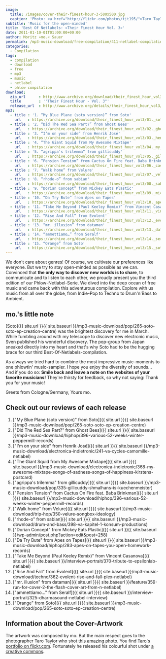 ```yaml
---
image:
  title: /images/cover-their-finest-hour-3-500x500.jpg
  caption: 'Photo: <a href="http://flickr.com/photos/tjt195/">Taro Taylor</a>'
subtitle: 'Music for the open-minded'
title: 'Best Of Netlabels: »Their Finest Hour Vol. 3«'
date: 2011-01-10-01T01:00:00+00:00
author: Moritz »mo.« Sauer
permalink: /mp3-music-download/free-compilation/411-netlabel-compilation-their-finest-hour-3
categories:
  - Compilation
tags:
  - compilation
  - download
  - free
  - mp3
  - music
  - netlabel
  - phlow compilation
download:
  zip_url      : http://www.archive.org/download/their_finest_hour_vol3/their_finest_hour_vol3_vbr_mp3.zip
  title        : '"Their Finest Hour - Vol. 3"'
  release_url  : http://www.archive.org/details/their_finest_hour_vol3/their_finest_hour_vol3
mp3:
  - title : '1. “My Blue Plane (soto version)” from Soto'
    url   : https://archive.org/download/their_finest_hour_vol3/01._soto_-_my_blue_plane_soto_version.mp3
  - title : '2. “Did The Red Sea Part?” from Ghost Bees'
    url   : https://archive.org/download/their_finest_hour_vol3/02._ghost_bees_-_did_the_red_sea_part.mp3
  - title : '3. “I’m on your side” from Henrik José'
    url   : https://archive.org/download/their_finest_hour_vol3/03._henrik_jos_-_im_on_your_side.mp3
  - title : '4. “The Giant Squid from My Awesome Mixtape'
    url   : https://archive.org/download/their_finest_hour_vol3/04._my_awesome_mixtape_-_the_giant_squid.mp3
  - title : '5. “agrippa’s trilemma” from gillicuddy'
    url   : https://archive.org/download/their_finest_hour_vol3/05._gillicuddy_-_agrippas_trilemma.mp3
  - title : '6. “Pension Tension” from Cactus On Fire feat. Baba Brinkman'
    url   : https://archive.org/download/their_finest_hour_vol3/06._cactus_on_fire_feat._baba_brinkman_-_pension_tension.mp3
  - title : '7. “Walk home” from Velure'
    url   : https://archive.org/download/their_finest_hour_vol3/07._velure_-_walk_home.mp3
  - title : '8. “rhode-o” from sabian'
    url   : https://archive.org/download/their_finest_hour_vol3/08._sabian_-_rhode-o.mp3
  - title : '9. “Dorian Concept” from Mickey Eats Plastic'
    url   : https://archive.org/download/their_finest_hour_vol3/09._mickey_eats_plastic_-_dorian_concept__exactly_as_an_hypothesis_my_funk_is_my_identity_mep_2nd_round_mix.mp3
  - title : '10. “Da Try Bute” from Apes on Tapes'
    url   : https://archive.org/download/their_finest_hour_vol3/10._apes_on_tapes_-_da_try_bute.mp3
  - title : '11. “Take Me Beyond (Paul Keeley Remix)” from Vincent Casanova'
    url   : https://archive.org/download/their_finest_hour_vol3/11._vincent_casanova_-_take_me_beyond_paul_keeley_remix.mp3
  - title : '12. “Rise And Fall” from Evolent'
    url   : https://archive.org/download/their_finest_hour_vol3/12._evolent_-_rise_and_fall.mp3
  - title : '13. “mr. illusion” from dataman'
    url   : https://archive.org/download/their_finest_hour_vol3/13._dataman_-_mr._illusion.mp3
  - title : '14. “ammettiamo…” from Seralf'
    url   : https://archive.org/download/their_finest_hour_vol3/14._seralf_-_ammettiamo....mp3
  - title : '15. “Orange” from Soto'
    url   : https://archive.org/download/their_finest_hour_vol3/15._soto_-_orange.mp3
---
```

We don't care about genres! Of course, we cultivate our preferences like everyone. But we try to stay open-minded as possible as we can. Convinced that **the only way to discover new worlds is to share**, to communicate and to listen to each other, we proudly present you the third edition of our Phlow-Netlabel-Serie. We dived into the deep ocean of free music and came back with this adventurous compilation. Explore with us music from all over the globe, from Indie-Pop to Techno to Drum'n'Bass to Ambient.<!--more-->

## mo.'s little note

[Soto]({{ site.url }}{{ site.baseurl }}/mp3-music-download/pop/265-soto-soto-ep-creation-centre) was the brightest discovery for me in March. While fumbling around with my telescope to discover new electronic music, Sven published his wonderful discovery. The pop-group from Japan sneaked directly into my heart and that's why Soto had to be the hugging brace for our third Best-Of-Netlabels-compilation.

As always we tried hard to combine the most impressive music-moments to one phlowtin' music-sampler. I hope you enjoy the diversity of sounds... And if you do so: **Smile back and leave a note on the websites of your favorite musicians!** They're thirsty for feedback, so why not saying: Thank you for your music!

Greets from Cologne/Germany, Yours mo.

## Check out our reviews of each release

  1. ["My Blue Plane (soto version)" from Soto]({{ site.url }}{{ site.baseurl }}/mp3-music-download/pop/265-soto-soto-ep-creation-centre)
  2. ["Did The Red Sea Part?" from Ghost Bees]({{ site.url }}{{ site.baseurl }}/mp3-music-download/hiphop/396-various-52-weeks-winter-peppermill-records)
  3. ["I'm on your side" from Henrik José]({{ site.url }}{{ site.baseurl }}/mp3-music-download/electronica-indietronic/241-va-cycles-camomille-netlabel)
  4. ["The Giant Squid from My Awesome Mixtape]({{ site.url }}{{ site.baseurl }}/mp3-music-download/electronica-indietronic/368-my-awesome-mixtape-songs-of-sadness-songs-of-happiness-kirstens-postcard)
  5. ["agrippa's trilemma" from gillicuddy]({{ site.url }}{{ site.baseurl }}/mp3-music-download/pop/335-gillicuddy-shmalhans-is-kuechenmeister)
  6. ["Pension Tension" from Cactus On Fire feat. Baba Brinkman]({{ site.url }}{{ site.baseurl }}/mp3-music-download/hiphop/396-various-52-weeks-winter-peppermill-records)
  7. ["Walk home" from Velure]({{ site.url }}{{ site.baseurl }}/mp3-music-download/trip-hop/350-velure-songbox-ideology)
  8. ["rhode-o" from sabian]({{ site.url }}{{ site.baseurl }}/mp3-music-download/drum-and-bass/398-va-kapitel-1-konsum-productions)
  9. ["Dorian Concept" from Mickey Eats Plastic]({{ site.url }}{{ site.baseurl }}/wp-admin/post.php?action=edit&post=258)
 10. ["Da Try Bute" from Apes on Tapes]({{ site.url }}{{ site.baseurl }}/mp3-music-download/hiphop/283-apes-on-tapes-you-open-homework-records)
 11. ["Take Me Beyond (Paul Keeley Remix)" from Vincent Casanova]({{ site.url }}{{ site.baseurl }}/interview-portrait/370-tribute-to-epsilonlab-netlabel)
 12. ["Rise And Fall" from Evolent]({{ site.url }}{{ site.baseurl }}/mp3-music-download/techno/362-evolent-rise-and-fall-plex-netlabel)
 13. ["mr. illusion" from dataman]({{ site.url }}{{ site.baseurl }}/feature/359-run-for-cover-2-the-flash-cover-art-from-n-netlabel)
 14. ["ammettiamo..." from Seralf]({{ site.url }}{{ site.baseurl }}/interview-portrait/325-dharmasound-netlabel-interview)
 15. ["Orange" from Soto]({{ site.url }}{{ site.baseurl }}/mp3-music-download/pop/265-soto-soto-ep-creation-centre)

## Information about the Cover-Artwork

The artwork was composed by mo. But the main respect goes to the photographer Taro Taylor who shot [this amazing photo](http://flickr.com/photos/tjt195/2330012633/). You find [Taro's portfolio on flickr.com](http://flickr.com/photos/tjt195/). Fortunately he released his colourful shot under [a creative commons](http://creativecommons.org/licenses/by/2.0/deed.de).